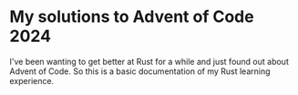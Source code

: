 # My solutions to Advent of Code 2024

I've been wanting to get better at Rust for a while and just found out about Advent of Code. So this is a basic documentation of my Rust learning experience.
